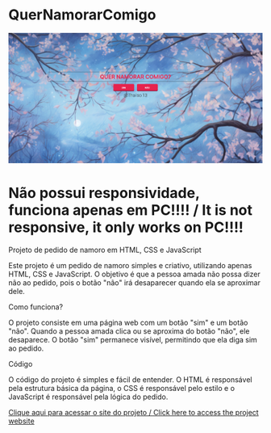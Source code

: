 # QuerNamorarComigo

![preview](img/readme.png)

# Não possui responsividade, funciona apenas em PC!!!! / It is not responsive, it only works on PC!!!!

Projeto de pedido de namoro em HTML, CSS e JavaScript

Este projeto é um pedido de namoro simples e criativo, utilizando apenas HTML, CSS e JavaScript. O objetivo é que a pessoa amada não possa dizer não ao pedido, pois o botão "não" irá desaparecer quando ela se aproximar dele.

Como funciona?

O projeto consiste em uma página web com um botão "sim" e um botão "não". Quando a pessoa amada clica ou se aproxima do botão "não", ele desaparece. O botão "sim" permanece visível, permitindo que ela diga sim ao pedido.

Código

O código do projeto é simples e fácil de entender. O HTML é responsável pela estrutura básica da página, o CSS é responsável pelo estilo e o JavaScript é responsável pela lógica do pedido.


[Clique aqui para acessar o site do projeto / Click here to access the project website](https://thailson13.github.io/QuerNamorarComigo)
